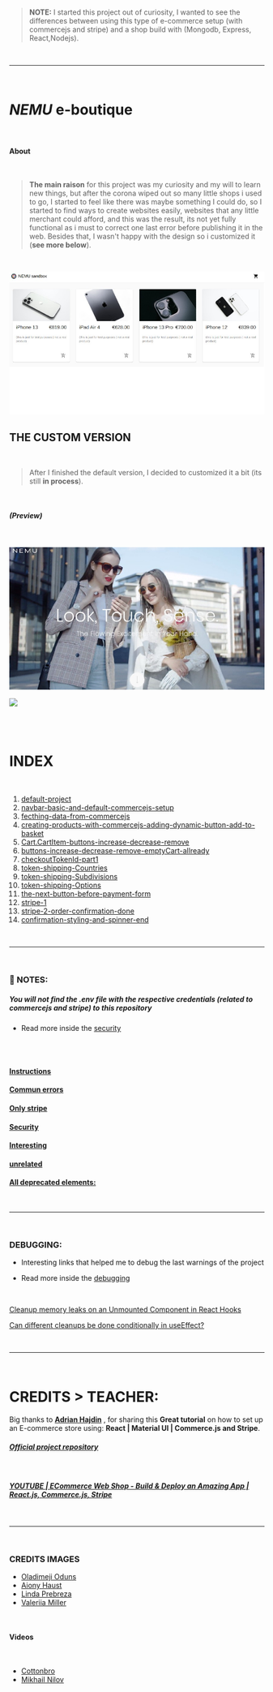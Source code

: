 <!-- # 🍯
API
app prgramming interface
<br>


#### [NOTES : interesting](./src/Interesting.md)

<br>

# CREDITS:

Big thanks to **[Adrian Hajdin](https://github.com/adrianhajdin)** , for sharing this **Great tutorial** on how to set up an E-commerce store using: React | Commerce.js and Stripe.


>**NOTE** THE TEACHER tells that if we are using PROPS too much, the solution for it, is React Context

- But he is not going to use it in this project because we dont have many functions.

- I will create a recap react context soon (based in my school lessons)

- 1. default-project
- 2. navbar-basic-and-default-commercejs-setup
- 3. fecthing-data-from-commercejs
- 4. creating-products-with-commercejs-adding-dynamic-button-add-to-basket
- 5. Cart.CartItem-buttons-increase-decrease-remove
- 6. buttons-increase-decrease-remove-emptyCart-allready
- 7. checkoutTokenId-part1
- 8. token-shipping-Countries
- 9. token-shipping-Subdivisions
- 10. token-shipping-Options
- 11. the-next-button-before-payment-form
- 12. stripe-1
- 13. stripe-2-order-confirmation-done
- 14. confirmation-styling-and-spinner-end/README.md

https://commercejs.com/blog/adding-assets-via-the-chec-api/

-----------------------------------------
All deprecated elements:

https://commercejs.com/docs/api/#versioning

*-----------------------------------------



Oladimeji Odunsi_beauty-woman1.jpeg
Aiony Haust_beauty-woman2.jpeg
pexels-linda-prebreza-286951.jpg
pexels-valeriia-miller-3910071.jpg
pexpexels-Venus-HD-Make-up-and-Perfume-2587363.jpg

-->

<br>

> **NOTE:** I started this project out of curiosity, I wanted to see the differences between using this type of e-commerce setup (with commercejs and stripe) and a shop build with (Mongodb, Express, React,Nodejs).

<br>
<hr>
<br>

# _NEMU_ e-boutique

<br>

#### About

<br>

> **The main raison** for this project was my curiosity and my will to learn new things, but after the corona wiped out so many little shops i used to go, I started to feel like there was maybe something I could do, so I started to find ways to create websites easily, websites that any little merchant could afford, and this was the result, its not yet fully functional as i must to correct one last error before publishing it in the web. Besides that, I wasn't happy with the design so i customized it (**see more below**).

<br>

[<img src="././src/img/nemu_default-design.jpg"/>]()

## THE CUSTOM VERSION

<br>

> After I finished the default version, I decided to customized it a bit (its still **in process**).

<br>

##### (Preview)

<br>

[<img src="././src/img/NEMU_1.jpg"/>]()

[<img src="././src/img/NEMU-PHONE-ecommerce.gif"/>]()

<br>
<br>

# INDEX

<br>

1. [default-project](https://github.com/nadiamariduena/e-commerce-react-stripe/tree/default-project)
2. [navbar-basic-and-default-commercejs-setup](https://github.com/nadiamariduena/e-commerce-react-stripe/tree/navbar-basic-and-default-commercejs-setup)
3. [fecthing-data-from-commercejs ](https://github.com/nadiamariduena/e-commerce-react-stripe/tree/fecthing-data-from-commercejs)
4. [creating-products-with-commercejs-adding-dynamic-button-add-to-basket](https://github.com/nadiamariduena/e-commerce-react-stripe/tree/creating-products-with-commercejs-adding-dynamic-button-add-to-basket)
5. [Cart.CartItem-buttons-increase-decrease-remove](https://github.com/nadiamariduena/e-commerce-react-stripe/tree/Cart.CartItem-buttons-increase-decrease-remove)
6. [buttons-increase-decrease-remove-emptyCart-allready](https://github.com/nadiamariduena/e-commerce-react-stripe/tree/buttons-increase-decrease-remove-emptyCart-allready)
7. [checkoutTokenId-part1](https://github.com/nadiamariduena/e-commerce-react-stripe/tree/checkoutTokenId-part1)
8. [token-shipping-Countries](https://github.com/nadiamariduena/e-commerce-react-stripe/tree/token-shipping-Countries)
9. [token-shipping-Subdivisions](https://github.com/nadiamariduena/e-commerce-react-stripe/tree/token-shipping-Subdivisions)
10. [token-shipping-Options](https://github.com/nadiamariduena/e-commerce-react-stripe/tree/token-shipping-Options)
11. [the-next-button-before-payment-form](https://github.com/nadiamariduena/e-commerce-react-stripe/tree/the-next-button-before-payment-form)
12. [stripe-1](https://github.com/nadiamariduena/e-commerce-react-stripe/tree/stripe-1)
13. [stripe-2-order-confirmation-done ](https://github.com/nadiamariduena/e-commerce-react-stripe/tree/stripe-2-order-confirmation-done)
14. [confirmation-styling-and-spinner-end](https://github.com/nadiamariduena/e-commerce-react-stripe/tree/confirmation-styling-and-spinner-end)

<br>
<hr>
<br>

### 📓 NOTES:

##### You will not find the .env file with the respective credentials (related to commercejs and stripe) to this repository

- Read more inside the [security](./src/security.md)

<br>

<nr>
<br>

#### [Instructions](./src/Instructions.md)

#### [Commun errors](./src/errors.md)

#### [Only stripe](./src/onlyStripe.md)

#### [Security](./src/security.md)

#### [Interesting](./src/Interesting.md)

#### [unrelated](./src/unrelated.md)

#### [All deprecated elements:](https://commercejs.com/docs/api/#versioning)

<br>
<hr>
<br>

### DEBUGGING:

- Interesting links that helped me to debug the last warnings of the project

- Read more inside the [debugging](./src/debugging.md)

<br>

[Cleanup memory leaks on an Unmounted Component in React Hooks](https://stackoverflow.com/questions/59780268/cleanup-memory-leaks-on-an-unmounted-component-in-react-hooks)

[Can different cleanups be done conditionally in useEffect?](https://stackoverflow.com/questions/59890480/can-different-cleanups-be-done-conditionally-in-useeffect)

<br>
<hr>
<br>

# CREDITS > TEACHER:

Big thanks to **[Adrian Hajdin](https://github.com/adrianhajdin)** , for sharing this **Great tutorial** on how to set up an E-commerce store using: **React | Material UI | Commerce.js and Stripe**.

##### [Official project repository](https://github.com/adrianhajdin/project_e_commerce)

<br>

##### [YOUTUBE | ECommerce Web Shop - Build & Deploy an Amazing App | React.js, Commerce.js, Stripe](https://www.youtube.com/watch?v=377AQ0y6LPA&t=10739s)

<br>
<hr>
<br>

### CREDITS IMAGES

- [Oladimeji Oduns](https://unsplash.com/@oladimeg)
- [ Aiony Haust](https://unsplash.com/@aiony)
- [Linda Prebreza](https://www.pexels.com/fr-fr/@linda-prebreza-87411)
- [ Valeriia Miller](https://unsplash.com/@iyamiphotography)

<br>

#### Videos

<br>

- [Cottonbro](https://www.pexels.com/fr-fr/@cottonbro/collections/)
- [Mikhail Nilov](https://www.pexels.com/fr-fr/collections/bastille-day-iqetquk/)
